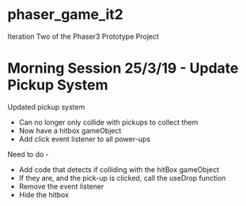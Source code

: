 # phaser_game_it2
Iteration Two of the Phaser3 Prototype Project

# Morning Session 25/3/19 - Update Pickup System

Updated pickup system
 - Can no longer only collide with pickups to collect them
 - Now have a hitbox gameObject
 - Add click event listener to all power-ups

Need to do - 
 - Add code that detects if colliding with the hitBox gameObject
 - If they are, and the pick-up is clicked, call the useDrop function
 - Remove the event listener
 - Hide the hitbox
